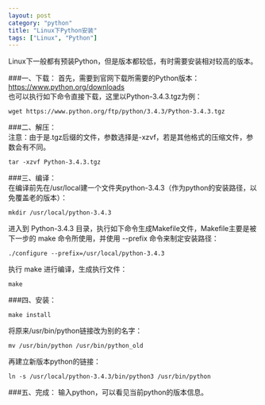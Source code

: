 ```yaml
---
layout: post
category: "python"
title: "Linux下Python安装"
tags: ["Linux", "Python"]
---
```


Linux下一般都有预装Python，但是版本都较低，有时需要安装相对较高的版本。  

###一、下载：
首先，需要到官网下载所需要的Python版本：<https://www.python.org/downloads>  
也可以执行如下命令直接下载，这里以Python-3.4.3.tgz为例：  

    wget https://www.python.org/ftp/python/3.4.3/Python-3.4.3.tgz  

###二、解压：  
注意：由于是.tgz后缀的文件，参数选择是-xzvf，若是其他格式的压缩文件，参数会有不同。  

    tar -xzvf Python-3.4.3.tgz  

###三、编译：  
  在编译前先在/usr/local建一个文件夹python-3.4.3（作为python的安装路径，以免覆盖老的版本）：  

    mkdir /usr/local/python-3.4.3  

  进入到 Python-3.4.3 目录，执行如下命令生成Makefile文件，Makefile主要是被下一步的 make 命令所使用，并使用 --prefix 命令来制定安装路径：  

    ./configure --prefix=/usr/local/python-3.4.3  

  执行 make 进行编译，生成执行文件：  

    make  

###四、安装：  

    make install  

  将原来/usr/bin/python链接改为别的名字：  

    mv /usr/bin/python /usr/bin/python_old  

  再建立新版本python的链接：  

    ln -s /usr/local/python-3.4.3/bin/python3 /usr/bin/python  

###五、完成：
输入python，可以看见当前python的版本信息。  
